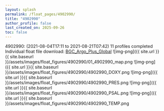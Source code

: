```yaml
---
layout: splash
permalink: /float_pages/4902990/
title: "4902990"
author_profile: false
last_created_on: 2025-09-26
toc: false
---
```

 
4902990:  (2021-08-04T17:11 to 2021-08-21T07:42)
11 profiles completed
Individual float file download: [BGC_Argo_Plus_Global](https://ftp.soest.hawaii.edu/bgc_argo_plus/Individual_Floats/outliers_removed/4902990_Sprof_processed.nc)
![img-png]({{ site.url }}{{ site.baseurl }}/assets/images/float_figures/4902990/01_4902990_map.png
![img-png]({{ site.url }}{{ site.baseurl }}/assets/images/float_figures/4902990/4902990_DOXY.png
![img-png]({{ site.url }}{{ site.baseurl }}/assets/images/float_figures/4902990/4902990_PRES.png
![img-png]({{ site.url }}{{ site.baseurl }}/assets/images/float_figures/4902990/4902990_PSAL.png
![img-png]({{ site.url }}{{ site.baseurl }}/assets/images/float_figures/4902990/4902990_TEMP.png
